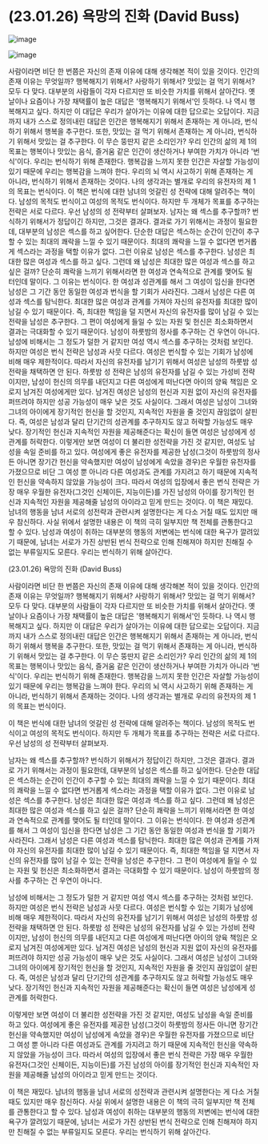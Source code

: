 # (23.01.26) 욕망의 진화 (David Buss)

![image](https://postfiles.pstatic.net/MjAyNTA0MDRfMTUg/MDAxNzQzNzU5MzU5NTA2.RjrkMoiGXODCbA121_HScAaoEr7Rprw-daemHCB__Iog.1M72LjasdNnErHLzW1AQRu8k39D6uU9zf29muVJsdMcg.PNG/image.png?type=w773)

![image](https://postfiles.pstatic.net/MjAyNTA0MDRfMTUg/MDAxNzQzNzU5MzU5NTA2.RjrkMoiGXODCbA121_HScAaoEr7Rprw-daemHCB__Iog.1M72LjasdNnErHLzW1AQRu8k39D6uU9zf29muVJsdMcg.PNG/image.png?type=w773)

사람이라면 비단 한 번쯤은 자신의 존재 이유에 대해 생각해본 적이 있을 것이다. 인간의 존재 이유는 무엇일까? 행복해지기 위해서? 사랑하기 위해서? 맛있는 걸 먹기 위해서? 모두 다 맞다. 대부분의 사람들이 각자 다르지만 또 비슷한 가치를 위해서 살아간다. 옛날이나 요즘이나 가장 채택률이 높은 대답은 '행복해지기 위해서'인 듯하다. 나 역시 행복해지고 싶다. 하지만 이 대답은 우리가 살아가는 이유에 대한 답으로는 오답이다. 지금까지 내가 스스로 정의내린 대답은 인간은 행복해지기 위해서 존재하는 게 아니라, 번식하기 위해서 행복을 추구한다. 또한, 맛있는 걸 먹기 위해서 존재하는 게 아니라, 번식하기 위해서 맛있는 걸 추구한다. 이 무슨 뚱딴지 같은 소리인가? 우리 인간의 삶의 제 1의 목표는 행복이나 맛있는 음식, 즐거움 같은 인간이 생산하거나 부여한 가치가 아니라 '번식'이다. 우리는 번식하기 위해 존재한다. 행복감을 느끼지 못한 인간은 자살할 가능성이 있기 때문에 우리는 행복감을 느껴야 한다. 우리의 뇌 역시 사고하기 위해 존재하는 게 아니라, 번식하기 위해서 존재하는 것이다. 나의 생각과는 별개로 우리의 유전자의 제 1의 목표는 번식이다.
이 책은 번식에 대한 남녀의 엇갈린 성 전략에 대해 알려주는 책이다. 남성의 목적도 번식이고 여성의 목적도 번식이다. 하지만 두 개체가 목표를 추구하는 전략은 서로 다르다. 우선 남성의 성 전략부터 살펴보자.
남자는 왜 섹스를 추구할까? 번식하기 위해서가 정답이긴 하지만, 그것은 결과다. 결과로 가기 위해서는 과정이 필요한데, 대부분의 남성은 섹스를 하고 싶어한다. 단순한 대답은 섹스하는 순간이 인간이 추구할 수 있는 최대의 쾌락을 느낄 수 있기 때문이다. 최대의 쾌락을 느낄 수 없다면 번거롭게 섹스라는 과정을 택할 이유가 없다. 그런 이유로 남성은 섹스를 추구한다. 남성은 최대한 많은 여성과 섹스를 하고 싶다. 그런데 왜 남성은 최대한 많은 여성과 섹스를 하고 싶은 걸까? 단순히 쾌락을 느끼기 위해서라면 한 여성과 연속적으로 관계를 맺어도 될 터인데 말이다. 그 이유는 번식이다. 한 여성과 성관계를 해서 그 여성이 임신을 한다면 남성은 그 기간 동안 동일한 여성과 번식을 할 기회가 사라진다. 그래서 남성은 다른 여성과 섹스를 탐닉한다. 최대한 많은 여성과 관계를 가져야 자신의 유전자를 최대한 많이 남길 수 있기 때문이다. 즉, 최대한 책임을 덜 지면서 자신의 유전자를 많이 남길 수 있는 전략을 남성은 추구한다. 그 편이 여성에게 들일 수 있는 자원 및 헌신은 최소화하면서 결과는 극대화할 수 있기 때문이다. 남성이 하룻밤의 정사를 추구하는 건 우연이 아니다.
남성에 비해서는 그 정도가 덜한 거 같지만 여성 역시 섹스를 추구하는 것처럼 보인다. 하지만 여성은 번식 전략은 남성과 사뭇 다르다. 여성은 번식할 수 있는 기회가 남성에 비해 매우 제한적이다. 따라서 자신의 유전자를 남기기 위해서 여성은 남성의 하룻밤 성 전략을 채택하면 안 된다. 하룻밤 성 전략은 남성의 유전자를 남길 수 있는 가성비 전략이지만, 남성이 헌신의 의무를 내던지고 다른 여성에게 떠난다면 아이의 양육 책임은 오로지 남겨진 여성에게만 있다. 남겨진 여성은 남성의 헌신과 지원 없이 자신의 유전자를 퍼뜨려야 하지만 성공 가능성이 매우 낮은 것도 사실이다. 그래서 여성은 남성이 그녀와 그녀의 아이에게 장기적인 헌신을 할 것인지, 지속적인 자원을 줄 것인지 끊임없이 살핀다. 즉, 여성은 남성과 달리 단기간의 성관계를 추구하지도 않고 허락할 가능성도 매우 낮다. 장기적인 헌신과 지속적인 자원을 제공해준다는 확신이 들면 여성은 남성에게 성관계를 허락한다.
이렇게만 보면 여성이 더 불리한 성전략을 가진 것 같지만, 여성도 남성을 속일 준비를 하고 있다. 여성에게 좋은 유전자를 제공한 남성(그것이 하룻밤의 정사든 아니면 장기간 헌신을 약속했지만 여성이 남성에게 속았을 경우)은 우월한 유전자를 가졌으므로 비단 그 여성 뿐 아니라 다른 여성과도 관계를 가지려고 하기 때문에 지속적인 헌신을 약속하지 않았을 가능성이 크다. 따라서 여성의 입장에서 좋은 번식 전략은 가장 매우 우월한 유전자(그것인 신체이든, 지능이든)를 가진 남성의 아이를 장기적인 헌신과 지속적인 자원을 제공해줄 남성의 아이라고 믿게 만드는 것이다.
이 책은 재밌다. 남녀의 행동을 남녀 서로의 성전략과 관련시켜 설명한다는 게 다소 거칠 때도 있지만 매우 참신하다. 사실 위에서 설명한 내용은 이 책의 극히 일부지만 책 전체를 관통한다고 할 수 있다. 남성과 여성이 취하는 대부분의 행동의 저변에는 번식에 대한 욕구가 깔려있기 때문에, 남녀는 서로가 가진 상반된 번식 전략으로 인해 친해져야 하지만 친해질 수 없는 부류일지도 모른다. 우리는 번식하기 위해 살아간다.

(23.01.26) 욕망의 진화 (David Buss)

사람이라면 비단 한 번쯤은 자신의 존재 이유에 대해 생각해본 적이 있을 것이다. 인간의 존재 이유는 무엇일까? 행복해지기 위해서? 사랑하기 위해서? 맛있는 걸 먹기 위해서? 모두 다 맞다. 대부분의 사람들이 각자 다르지만 또 비슷한 가치를 위해서 살아간다. 옛날이나 요즘이나 가장 채택률이 높은 대답은 '행복해지기 위해서'인 듯하다. 나 역시 행복해지고 싶다. 하지만 이 대답은 우리가 살아가는 이유에 대한 답으로는 오답이다. 지금까지 내가 스스로 정의내린 대답은 인간은 행복해지기 위해서 존재하는 게 아니라, 번식하기 위해서 행복을 추구한다. 또한, 맛있는 걸 먹기 위해서 존재하는 게 아니라, 번식하기 위해서 맛있는 걸 추구한다. 이 무슨 뚱딴지 같은 소리인가? 우리 인간의 삶의 제 1의 목표는 행복이나 맛있는 음식, 즐거움 같은 인간이 생산하거나 부여한 가치가 아니라 '번식'이다. 우리는 번식하기 위해 존재한다. 행복감을 느끼지 못한 인간은 자살할 가능성이 있기 때문에 우리는 행복감을 느껴야 한다. 우리의 뇌 역시 사고하기 위해 존재하는 게 아니라, 번식하기 위해서 존재하는 것이다. 나의 생각과는 별개로 우리의 유전자의 제 1의 목표는 번식이다.

이 책은 번식에 대한 남녀의 엇갈린 성 전략에 대해 알려주는 책이다. 남성의 목적도 번식이고 여성의 목적도 번식이다. 하지만 두 개체가 목표를 추구하는 전략은 서로 다르다. 우선 남성의 성 전략부터 살펴보자.

남자는 왜 섹스를 추구할까? 번식하기 위해서가 정답이긴 하지만, 그것은 결과다. 결과로 가기 위해서는 과정이 필요한데, 대부분의 남성은 섹스를 하고 싶어한다. 단순한 대답은 섹스하는 순간이 인간이 추구할 수 있는 최대의 쾌락을 느낄 수 있기 때문이다. 최대의 쾌락을 느낄 수 없다면 번거롭게 섹스라는 과정을 택할 이유가 없다. 그런 이유로 남성은 섹스를 추구한다. 남성은 최대한 많은 여성과 섹스를 하고 싶다. 그런데 왜 남성은 최대한 많은 여성과 섹스를 하고 싶은 걸까? 단순히 쾌락을 느끼기 위해서라면 한 여성과 연속적으로 관계를 맺어도 될 터인데 말이다. 그 이유는 번식이다. 한 여성과 성관계를 해서 그 여성이 임신을 한다면 남성은 그 기간 동안 동일한 여성과 번식을 할 기회가 사라진다. 그래서 남성은 다른 여성과 섹스를 탐닉한다. 최대한 많은 여성과 관계를 가져야 자신의 유전자를 최대한 많이 남길 수 있기 때문이다. 즉, 최대한 책임을 덜 지면서 자신의 유전자를 많이 남길 수 있는 전략을 남성은 추구한다. 그 편이 여성에게 들일 수 있는 자원 및 헌신은 최소화하면서 결과는 극대화할 수 있기 때문이다. 남성이 하룻밤의 정사를 추구하는 건 우연이 아니다.

남성에 비해서는 그 정도가 덜한 거 같지만 여성 역시 섹스를 추구하는 것처럼 보인다. 하지만 여성은 번식 전략은 남성과 사뭇 다르다. 여성은 번식할 수 있는 기회가 남성에 비해 매우 제한적이다. 따라서 자신의 유전자를 남기기 위해서 여성은 남성의 하룻밤 성 전략을 채택하면 안 된다. 하룻밤 성 전략은 남성의 유전자를 남길 수 있는 가성비 전략이지만, 남성이 헌신의 의무를 내던지고 다른 여성에게 떠난다면 아이의 양육 책임은 오로지 남겨진 여성에게만 있다. 남겨진 여성은 남성의 헌신과 지원 없이 자신의 유전자를 퍼뜨려야 하지만 성공 가능성이 매우 낮은 것도 사실이다. 그래서 여성은 남성이 그녀와 그녀의 아이에게 장기적인 헌신을 할 것인지, 지속적인 자원을 줄 것인지 끊임없이 살핀다. 즉, 여성은 남성과 달리 단기간의 성관계를 추구하지도 않고 허락할 가능성도 매우 낮다. 장기적인 헌신과 지속적인 자원을 제공해준다는 확신이 들면 여성은 남성에게 성관계를 허락한다.

이렇게만 보면 여성이 더 불리한 성전략을 가진 것 같지만, 여성도 남성을 속일 준비를 하고 있다. 여성에게 좋은 유전자를 제공한 남성(그것이 하룻밤의 정사든 아니면 장기간 헌신을 약속했지만 여성이 남성에게 속았을 경우)은 우월한 유전자를 가졌으므로 비단 그 여성 뿐 아니라 다른 여성과도 관계를 가지려고 하기 때문에 지속적인 헌신을 약속하지 않았을 가능성이 크다. 따라서 여성의 입장에서 좋은 번식 전략은 가장 매우 우월한 유전자(그것인 신체이든, 지능이든)를 가진 남성의 아이를 장기적인 헌신과 지속적인 자원을 제공해줄 남성의 아이라고 믿게 만드는 것이다.

이 책은 재밌다. 남녀의 행동을 남녀 서로의 성전략과 관련시켜 설명한다는 게 다소 거칠 때도 있지만 매우 참신하다. 사실 위에서 설명한 내용은 이 책의 극히 일부지만 책 전체를 관통한다고 할 수 있다. 남성과 여성이 취하는 대부분의 행동의 저변에는 번식에 대한 욕구가 깔려있기 때문에, 남녀는 서로가 가진 상반된 번식 전략으로 인해 친해져야 하지만 친해질 수 없는 부류일지도 모른다. 우리는 번식하기 위해 살아간다.

